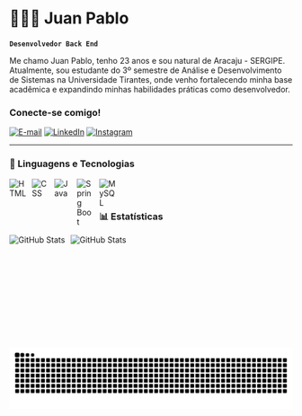 # 👩🏻‍💻 Juan Pablo

**`Desenvolvedor Back End`**

Me chamo Juan Pablo, tenho 23 anos e sou natural de Aracaju - SERGIPE. Atualmente, sou estudante do 3º semestre de Análise e Desenvolvimento de Sistemas na Universidade Tirantes, onde venho fortalecendo minha base acadêmica e expandindo minhas habilidades práticas como desenvolvedor.

<h3 align="left">Conecte-se comigo!</h3>

[![E-mail](https://img.shields.io/badge/Proton%20Mail-6D4AFF?logo=protonmail&logoColor=fff)](mailto:juancontas@protonmail.com)
[![LinkedIn](https://custom-icon-badges.demolab.com/badge/LinkedIn-0A66C2?logo=linkedin-white&logoColor=fff)](https://www.linkedin.com/in/juanpablose/)
[![Instagram](https://img.shields.io/badge/Instagram-%23E4405F.svg?logo=Instagram&logoColor=white)](https://www.instagram.com/juan_pablo158/)

---

### 🤖 Linguagens e Tecnologias

<img 
    align="left" 
    alt="HTML"
    title="HTML" 
    width="30px" 
    style="padding-right: 10px;" 
    src="https://cdn.jsdelivr.net/gh/devicons/devicon@latest/icons/html5/html5-original.svg" 
/>
<img 
    align="left" 
    alt="CSS" 
    title="CSS"
    width="30px" 
    style="padding-right: 10px;" 
    src="https://cdn.jsdelivr.net/gh/devicons/devicon@latest/icons/css3/css3-original.svg" 
/>
<img 
    align="left" 
    alt="Java" 
    title="Java"
    width="30px" 
    style="padding-right: 10px;" 
    src="https://cdn.jsdelivr.net/gh/devicons/devicon@latest/icons/java/java-original-wordmark.svg" 
/>
<img 
    align="left" 
    alt="Spring Boot"
    title="Spring Boot" 
    width="30px" 
    style="padding-right: 10px;" 
    src="https://cdn.jsdelivr.net/gh/devicons/devicon@latest/icons/spring/spring-original-wordmark.svg" 
/>
<img 
    align="left" 
    alt="MySQL"
    title="MySQL" 
    width="30px" 
    style="padding-right: 10px;" 
    src="https://cdn.jsdelivr.net/gh/devicons/devicon@latest/icons/mysql/mysql-original-wordmark.svg" 
/>

<br/>
<br/>

### 📊 Estatísticas

<p>
  <img 
    align="left" 
    alt="GitHub Stats" 
    height="200" 
    style="padding-right: 10px;" 
    src="https://github-readme-stats.vercel.app/api?username=JuanPabloSE&show_icons=true&theme=merko&include_all_commits=true&locale=pt-br" 
  />

<img 
      align="left" 
      alt="GitHub Stats" 
      height="200" 
      src="https://github-readme-stats.vercel.app/api/top-langs/?username=JuanPabloSE&theme=merko&layout=compact&custom_title=Tecnologias&langs_count=9" 
  />

</p>

<picture align="center">
  <source media="(prefers-color-scheme: dark)" srcset="https://raw.githubusercontent.com/JuanPabloSE/JuanPabloSE/output/github-contribution-grid-snake-dark.svg">
  <source media="(prefers-color-scheme: light)" srcset="https://raw.githubusercontent.com/JuanPabloSE/JuanPabloSE/output/github-contribution-grid-snake-dark.svg">
  <img align="center" alt="github contribution grid snake animation" src="https://raw.githubusercontent.com/JuanPabloSE/JuanPabloSE/output/github-contribution-grid-snake.svg">
</picture>
